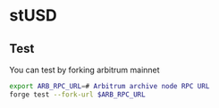 # stUSD


## Test

You can test by forking arbitrum mainnet
```bash
export ARB_RPC_URL=# Arbitrum archive node RPC URL
forge test --fork-url $ARB_RPC_URL
```
